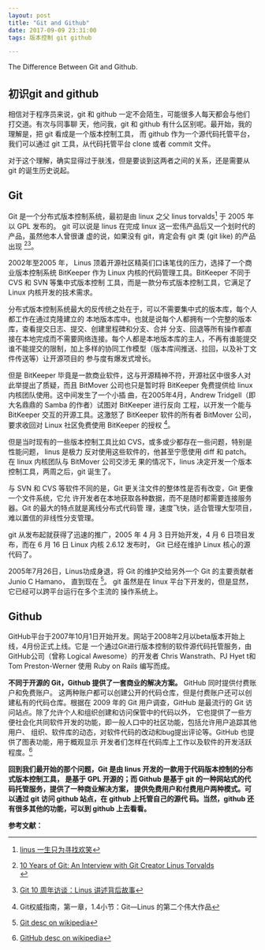 ```yaml
---
layout: post
title: "Git and Github"
date: 2017-09-09 23:31:00
tags: 版本控制 git github

---
```


The Difference Between Git and Github.

## 初识git and github
相信对于程序员来说，git 和 github 一定不会陌生，可能很多人每天都会与他们打交道。有次与同事聊
天，他问我，git 和 github 有什么区别呢。最开始，我的理解是，把 git 看成是一个版本控制工具，
而 github 作为一个源代码托管平台，我们可以通过 git 工具，从代码托管平台 clone 或者 commit
文件。

对于这个理解，确实显得过于肤浅，但是要谈到这两者之间的关系，还是需要从 git 的诞生历史说起。

## Git
Git 是一个分布式版本控制系统，最初是由 linux 之父 linus torvalds[^1] 于 2005 年以 GPL
发布的。 git 可以说是 linus 在完成 linux 这一宏伟产品后又一个划时代的产品，虽然他本人曾很谦
虚的说，如果没有 git，肯定会有 git 类 (git like) 的产品出现 [^2][^3]。

2002年至2005 年， Linus 顶着开源社区精英们口诛笔伐的压力，选择了一个商业版本控制系统
 BitKeeper 作为 Linux 内核的代码管理工具。BitKeeper 不同于 CVS 和 SVN 等集中式版本控制
 工具，而是一款分布式版本控制工具，它满足了 Linux 内核开发的技术需求。

分布式版本控制系统最大的反传统之处在于，可以不需要集中式的版本库，每个人都工作在通过克隆建立的
本地版本库中。也就是说每个人都拥有一个完整的版本库，查看提交日志、提交、创建里程碑和分支、合并
分支、回退等所有操作都直接在本地完成而不需要网络连接。每个人都是本地版本库的主人，不再有谁能提交
谁不能提交的限制，加上多样的协同工作模型（版本库间推送、拉回，以及补丁文件传送等）让开源项目的
参与度有爆发式增长。

但是 BitKeeper 毕竟是一款商业软件，这与开源精神不符，开源社区中很多人对此举提出了质疑，而且
 BitMover 公司也只是暂时将 BitKeeper 免费提供给 linux 内核团队使用。这中间发生了一个小插
 曲，在2005年4月，Andrew Tridgell（即大名鼎鼎的 Samba 的作者）试图对 BitKeeper 进行反向
 工程，以开发一个能与 BitKeeper 交互的开源工具。这激怒了 BitKeeper 软件的所有者 BitMover
 公司，要求收回对 Linux 社区免费使用 BitKeeper 的授权 [^4]。

但是当时现有的一些版本控制工具比如 CVS，或多或少都存在一些问题，特别是性能问题， linus 是极力
反对使用这些软件的，他甚至宁愿使用 diff 和 patch。在 linux 内核团队与 BitMover 公司交涉无
果的情况下，linus 决定开发一个版本控制工具，两周之后，git 诞生了。

与 SVN 和 CVS 等软件不同的是，Git 更关注文件的整体性是否有改变，Git 更像一个文件系统，它允
许开发者在本地获取各种数据，而不是随时都需要连接服务器。Git 的最大的特点就是离线分布式代码管
理，速度飞快，适合管理大型项目，难以置信的非线性分支管理。

git 从发布起就获得了迅速的推广，2005 年 4 月 3 日开始开发，4 月 6 日项目发布，而在 6 月 16
 日 Linux 内核 2.6.12 发布时， Git 已经在维护 Linux 核心的源代码了。

2005年7月26日，Linus功成身退，将 Git 的维护交给另外一个 Git 的主要贡献者 Junio C Hamano，
直到现在 [^5]。 git 虽然是在 linux 平台下开发的，但是显然，它已经可以跨平台运行在多个主流的
操作系统上。

## Github
GitHub平台于2007年10月1日开始开发。网站于2008年2月以beta版本开始上线，4月份正式上线。它是
一个通过Git进行版本控制的软件源代码托管服务，由GitHub公司（曾称 Logical Awesome）的开发者
 Chris Wanstrath、PJ Hyet t和 Tom Preston-Werner 使用 Ruby on Rails 编写而成。

**不同于开源的 Git，Github 提供了一套商业的解决方案。** GitHub 同时提供付费账户和免费账户。
这两种账户都可以创建公开的代码仓库，但是付费账户还可以创建私有的代码仓库。根据在 2009 年的 Git
用户调查，GitHub 是最流行的 Git 访问站点。除了允许个人和组织创建和访问保管中的代码以外，
它也提供了一些方便社会化共同软件开发的功能，即一般人口中的社区功能，包括允许用户追踪其他用户、
组织、软件库的动态，对软件代码的改动和bug提出评论等。GitHub 也提供了图表功能，用于概观显示
开发者们怎样在代码库上工作以及软件的开发活跃程度。[^6]

**回到我们最开始的那个问题，Git 是由 linus 开发的一款用于代码版本控制的分布式版本控制工具，
是基于 GPL 开源的；而 Github 是基于 git 的一种网站式的代码托管服务，提供了一种商业解决方案，
提供免费用户和付费用户两种模式。可以通过 git 访问 github 站点，在 github 上托管自己的源代
码。当然，github 还有很多其他的功能，可以到 github 上去看看。**

**参考文献：**

[^1]: [linus 一生只为寻找欢笑](http://mp.weixin.qq.com/s?__biz=MjM5ODQ2MDIyMA==&mid=403228545&idx=1&sn=f2d76137297fd33ed6e80126a0b67aa2&scene=21#wechat_redirect)

[^2]: [10 Years of Git: An Interview with Git Creator Linus Torvalds](https://www.linuxfoundation.org/blog/10-years-of-git-an-interview-with-git-creator-linus-torvalds/) <br>

[^3]: [Git 10 周年访谈：Linus 讲述背后故事](http://blog.jobbole.com/85772/)

[^4]: Git权威指南，第一章，1.4小节：Git—Linus 的第二个伟大作品

[^5]: [Git desc on wikipedia](https://en.wikipedia.org/wiki/Git)

[^6]: [GitHub desc on wikipedia](https://wc.yooooo.us/wiki/GitHub)
